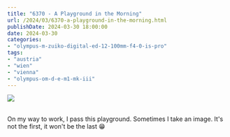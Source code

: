 ```yaml
---
title: "6370 - A Playground in the Morning"
url: /2024/03/6370-a-playground-in-the-morning.html
publishDate: 2024-03-30 18:00:00
date: 2024-03-30
categories:
- "olympus-m-zuiko-digital-ed-12-100mm-f4-0-is-pro"
tags:
- "austria"
- "wien"
- "vienna"
- "olympus-om-d-e-m1-mk-iii"
---
```

<div class="container">
<div class="center"><a target="_blank" href="https://d25zfm9zpd7gm5.cloudfront.net/1200x1200/2020/20200812_064156_lr.jpg"><img class="webfeedsFeaturedVisual" src="https://d25zfm9zpd7gm5.cloudfront.net/0600x0600/2020/20200812_064156_lr.jpg" /></a></div>
</div>
<br />

On my way to work, I pass this playground. Sometimes I take
an image. It's not the first, it won't be the last :grin:
